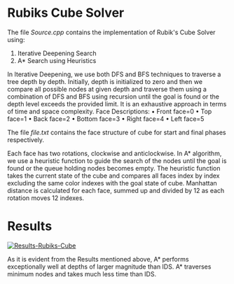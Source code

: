 # Rubiks Cube Solver

The file *Source.cpp* contains the implementation of Rubik's Cube Solver using:
  1. Iterative Deepening Search
  2. A* Search using Heuristics
  
In Iterative Deepening, we use both DFS and BFS techniques to traverse a tree depth by depth. Initially, depth is initialized to zero and then we compare all possible nodes at given depth and traverse them using a combination of DFS and BFS using recursion until the goal is found or the depth level exceeds the provided limit. It is an exhaustive approach in terms of time and space complexity.
Face Descriptions:
  •	Front face=0
  •	Top face=1
  •	Back face=2
  •	Bottom face=3
  •	Right face=4
  •	Left face=5
  
The file *file.txt* contains the face structure of cube for start and final phases respectively.

Each face has two rotations, clockwise and anticlockwise.
In A* algorithm, we use a heuristic function to guide the search of the nodes until the goal is found or the queue holding nodes becomes empty. The heuristic function takes the current state of the cube and compares all faces index by index excluding the same color indexes with the goal state of cube. Manhattan distance is calculated for each face, summed up and divided by 12 as each rotation moves 12 indexes. 

# Results

<a href="https://ibb.co/1zwD1Bm"><img src="https://i.ibb.co/9ZCF6Br/Results-Rubiks-Cube.png" alt="Results-Rubiks-Cube" border="0"></a>

As it is evident from the Results mentioned above, A* performs exceptionally well at depths of larger magnitude than IDS. A* traverses minimum nodes and takes much less time than IDS.
